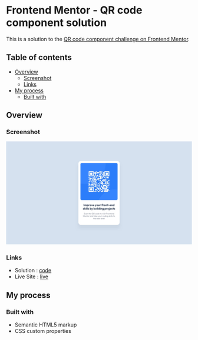 # Frontend Mentor - QR code component solution

This is a solution to the [QR code component challenge on Frontend Mentor](https://www.frontendmentor.io/challenges/qr-code-component-iux_sIO_H).

## Table of contents

- [Overview](#overview)
  - [Screenshot](#screenshot)
  - [Links](#links)
- [My process](#my-process)
  - [Built with](#built-with)

## Overview

### Screenshot

![shot](./design/desktop-design.jpg)

### Links

- Solution : [code](https://your-solution-url.com)
- Live Site : [live](https://your-live-site-url.com)

## My process

### Built with

- Semantic HTML5 markup
- CSS custom properties